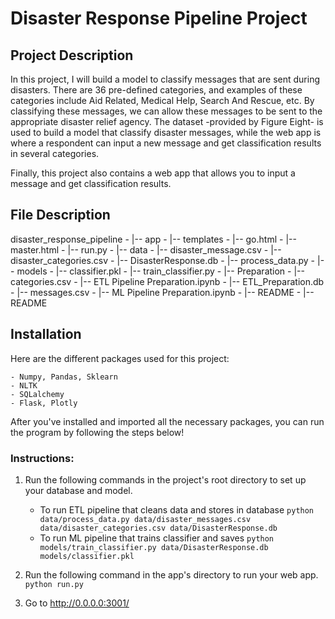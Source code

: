 # Disaster Response Pipeline Project
## Project Description
In this project, I will build a model to classify messages that are sent during disasters. There are 36 pre-defined categories, and examples of these categories include Aid Related, Medical Help, Search And Rescue, etc. By classifying these messages, we can allow these messages to be sent to the appropriate disaster relief agency. The dataset -provided by Figure Eight- is used to build a model that classify disaster messages, while the web app is where a respondent can input a new message and get classification results in several categories.

Finally, this project also contains a web app that allows you to input a message and get classification results.

## File Description
 disaster_response_pipeline
          - |-- app
                - |-- templates
                        - |-- go.html
                        - |-- master.html
                - |-- run.py
          - |-- data
                - |-- disaster_message.csv
                - |-- disaster_categories.csv
                - |-- DisasterResponse.db
                - |-- process_data.py
          - |-- models
                - |-- classifier.pkl
                - |-- train_classifier.py
          - |-- Preparation
                - |-- categories.csv
                - |-- ETL Pipeline Preparation.ipynb
                - |-- ETL_Preparation.db
                - |-- messages.csv
                - |-- ML Pipeline Preparation.ipynb
                - |-- README
          - |-- README

## Installation
Here are the different packages used for this project:

	- Numpy, Pandas, Sklearn
    - NLTK
    - SQLalchemy
    - Flask, Plotly

After you've installed and imported all the necessary packages, you can run the program by following the steps below!

### Instructions:
1. Run the following commands in the project's root directory to set up your database and model.

    - To run ETL pipeline that cleans data and stores in database
        `python data/process_data.py data/disaster_messages.csv data/disaster_categories.csv data/DisasterResponse.db`
    - To run ML pipeline that trains classifier and saves
        `python models/train_classifier.py data/DisasterResponse.db models/classifier.pkl`

2. Run the following command in the app's directory to run your web app.
    `python run.py`

3. Go to http://0.0.0.0:3001/
